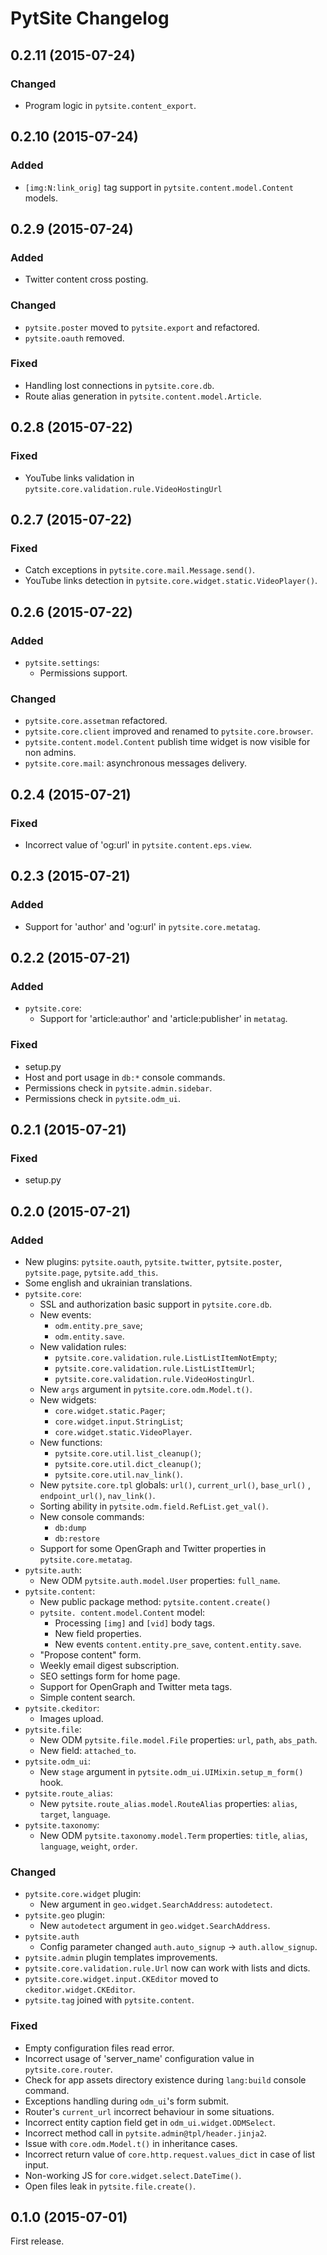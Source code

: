 # PytSite Changelog

## 0.2.11 (2015-07-24)
### Changed
- Program logic in `pytsite.content_export`.

## 0.2.10 (2015-07-24)
### Added
- `[img:N:link_orig]` tag support in `pytsite.content.model.Content` models.

## 0.2.9 (2015-07-24)
### Added
- Twitter content cross posting. 

### Changed
- `pytsite.poster` moved to `pytsite.export` and refactored.
- `pytsite.oauth` removed.

### Fixed
- Handling lost connections in `pytsite.core.db`.
- Route alias generation in `pytsite.content.model.Article`.

## 0.2.8 (2015-07-22)
### Fixed
- YouTube links validation in `pytsite.core.validation.rule.VideoHostingUrl` 

## 0.2.7 (2015-07-22)
### Fixed
- Catch exceptions in `pytsite.core.mail.Message.send()`.
- YouTube links detection in `pytsite.core.widget.static.VideoPlayer()`.

## 0.2.6 (2015-07-22)
### Added
- `pytsite.settings`:
    - Permissions support.

### Changed
- `pytsite.core.assetman` refactored.
- `pytsite.core.client` improved and renamed to `pytsite.core.browser`.
- `pytsite.content.model.Content` publish time widget is now visible for non admins.
- `pytsite.core.mail`: asynchronous messages delivery. 

## 0.2.4 (2015-07-21)
### Fixed
- Incorrect value of 'og:url' in `pytsite.content.eps.view`. 

## 0.2.3 (2015-07-21)
### Added
- Support for 'author' and 'og:url' in `pytsite.core.metatag`.

## 0.2.2 (2015-07-21)
### Added
- `pytsite.core`:
    - Support for 'article:author' and 'article:publisher' in `metatag`.

### Fixed
- setup.py
- Host and port usage in `db:*` console commands.
- Permissions check in `pytsite.admin.sidebar`.
- Permissions check in `pytsite.odm_ui`.

## 0.2.1 (2015-07-21)
### Fixed
- setup.py

## 0.2.0 (2015-07-21)
### Added
- New plugins: `pytsite.oauth`, `pytsite.twitter`, `pytsite.poster`, `pytsite.page`, `pytsite.add_this`.
- Some english and ukrainian translations.
- `pytsite.core`:
    - SSL and authorization basic support in `pytsite.core.db`.
    - New events:
        - `odm.entity.pre_save`;
        - `odm.entity.save`.
    - New validation rules:
        - `pytsite.core.validation.rule.ListListItemNotEmpty`;
        - `pytsite.core.validation.rule.ListListItemUrl`;
        - `pytsite.core.validation.rule.VideoHostingUrl`.
    - New `args` argument in `pytsite.core.odm.Model.t()`.
    - New widgets: 
        - `core.widget.static.Pager`;
        - `core.widget.input.StringList`;
        - `core.widget.static.VideoPlayer`.
    - New functions:
        - `pytsite.core.util.list_cleanup()`;
        - `pytsite.core.util.dict_cleanup()`;
        - `pytsite.core.util.nav_link()`.
    - New `pytsite.core.tpl` globals: `url()`, `current_url()`, `base_url()` , `endpoint_url()`, `nav_link()`.
    - Sorting ability in `pytsite.odm.field.RefList.get_val()`.
    - New console commands:
        - `db:dump`
        - `db:restore`
    - Support for some OpenGraph and Twitter properties in `pytsite.core.metatag`.
- `pytsite.auth`:
    - New ODM `pytsite.auth.model.User` properties: `full_name`.
- `pytsite.content`:
    - New public package method: `pytsite.content.create()`
    - `pytsite. content.model.Content` model:
        - Processing `[img]` and `[vid]` body tags.
        - New field properties.
        - New events `content.entity.pre_save`, `content.entity.save`.
    - "Propose content" form.
    - Weekly email digest subscription.
    - SEO settings form for home page.
    - Support for OpenGraph and Twitter meta tags.
    - Simple content search.
- `pytsite.ckeditor`:
    - Images upload.
- `pytsite.file`:
    - New ODM `pytsite.file.model.File` properties: `url`, `path`, `abs_path`.
    - New field: `attached_to`.
- `pytsite.odm_ui`:
    - New `stage` argument in `pytsite.odm_ui.UIMixin.setup_m_form()` hook.
- `pytsite.route_alias`:
    - New `pytsite.route_alias.model.RouteAlias` properties: `alias`, `target`, `language`.
- `pytsite.taxonomy`:
    - New ODM `pytsite.taxonomy.model.Term` properties: `title`, `alias`, `language`, `weight`, `order`.

### Changed
- `pytsite.core.widget` plugin:
    - New argument in `geo.widget.SearchAddress`: `autodetect`. 
- `pytsite.geo` plugin:
    - New `autodetect` argument in `geo.widget.SearchAddress`.
- `pytsite.auth`
    - Config parameter changed `auth.auto_signup` -> `auth.allow_signup`.
- `pytsite.admin` plugin templates improvements.
- `pytsite.core.validation.rule.Url` now can work with lists and dicts.
- `pytsite.core.widget.input.CKEditor` moved to `ckeditor.widget.CKEditor`.
- `pytsite.tag` joined with `pytsite.content`.

### Fixed
- Empty configuration files read error.
- Incorrect usage of 'server_name' configuration value in `pytsite.core.router`.
- Check for app assets directory existence during `lang:build` console command.
- Exceptions handling during `odm_ui`'s form submit.
- Router's `current_url` incorrect behaviour in some situations.
- Incorrect entity caption field get in `odm_ui.widget.ODMSelect`.
- Incorrect method call in `pytsite.admin@tpl/header.jinja2`.
- Issue with `core.odm.Model.t()` in inheritance cases.
- Incorrect return value of `core.http.request.values_dict` in case of list input.
- Non-working JS for `core.widget.select.DateTime()`.
- Open files leak in `pytsite.file.create()`.

## 0.1.0 (2015-07-01)
First release.
